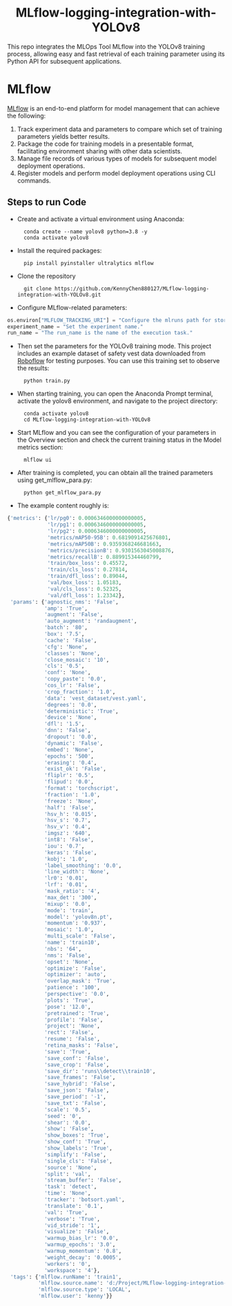 <div align="center">
<h1>
<b>
MLflow-logging-integration-with-YOLOv8
</b>
</h1>
</div>

This repo integrates the MLOps Tool MLflow into the YOLOv8 training process, allowing easy and fast retrieval of each training parameter using its Python API for subsequent applications.
 
# MLflow
[MLflow](https://mlflow.org/)  is an end-to-end platform for model management that can achieve the following:

1. Track experiment data and parameters to compare which set of training parameters yields better results.
2. Package the code for training models in a presentable format, facilitating environment sharing with other data scientists.
3. Manage file records of various types of models for subsequent model deployment operations.
4. Register models and perform model deployment operations using CLI commands.

## Steps to run Code

* Create and activate a virtual environment using Anaconda:

        conda create --name yolov8 python=3.8 -y
        conda activate yolov8

* Install the required packages:

        pip install pyinstaller ultralytics mlflow

* Clone the repository

        git clone https://github.com/KennyChen880127/MLflow-logging-integration-with-YOLOv8.git

* Configure MLflow-related parameters:

```Python
os.environ["MLFLOW_TRACKING_URI"] = "Configure the mlruns path for storing data."
experiment_name = "Set the experiment name."
run_name = "The run_name is the name of the execution task."
```

* Then set the parameters for the YOLOv8 training mode. This project includes an example dataset of safety vest data downloaded from [Roboflow](https://drive.google.com/file/d/14ZI__51kQnuKs2eZLQV9Nn9ZXOuQvAL3/view?usp=drive_link) for testing purposes. You can use this training set to observe the results:

        python train.py

* When starting training, you can open the Anaconda Prompt terminal, activate the yolov8 environment, and navigate to the project directory:

        conda activate yolov8
        cd MLflow-logging-integration-with-YOLOv8


* Start MLflow and you can see the configuration of your parameters in the Overview section and check the current training status in the Model metrics section:

        mlflow ui


* After training is completed, you can obtain all the trained parameters using get_mlflow_para.py:

        python get_mlflow_para.py

* The example content roughly is:
```python
{'metrics': {'lr/pg0': 0.0006346000000000005,
             'lr/pg1': 0.0006346000000000005,
             'lr/pg2': 0.0006346000000000005,
             'metrics/mAP50-95B': 0.6819091425676801,
             'metrics/mAP50B': 0.9359368246681663,
             'metrics/precisionB': 0.9301563045008876,
             'metrics/recallB': 0.889915344460799,
             'train/box_loss': 0.45572,
             'train/cls_loss': 0.27814,
             'train/dfl_loss': 0.89044,
             'val/box_loss': 1.05183,
             'val/cls_loss': 0.52325,
             'val/dfl_loss': 1.23342},
 'params': {'agnostic_nms': 'False',
            'amp': 'True',
            'augment': 'False',
            'auto_augment': 'randaugment',
            'batch': '80',
            'box': '7.5',
            'cache': 'False',
            'cfg': 'None',
            'classes': 'None',
            'close_mosaic': '10',
            'cls': '0.5',
            'conf': 'None',
            'copy_paste': '0.0',
            'cos_lr': 'False',
            'crop_fraction': '1.0',
            'data': 'vest_dataset/vest.yaml',
            'degrees': '0.0',
            'deterministic': 'True',
            'device': 'None',
            'dfl': '1.5',
            'dnn': 'False',
            'dropout': '0.0',
            'dynamic': 'False',
            'embed': 'None',
            'epochs': '500',
            'erasing': '0.4',
            'exist_ok': 'False',
            'fliplr': '0.5',
            'flipud': '0.0',
            'format': 'torchscript',
            'fraction': '1.0',
            'freeze': 'None',
            'half': 'False',
            'hsv_h': '0.015',
            'hsv_s': '0.7',
            'hsv_v': '0.4',
            'imgsz': '640',
            'int8': 'False',
            'iou': '0.7',
            'keras': 'False',
            'kobj': '1.0',
            'label_smoothing': '0.0',
            'line_width': 'None',
            'lr0': '0.01',
            'lrf': '0.01',
            'mask_ratio': '4',
            'max_det': '300',
            'mixup': '0.0',
            'mode': 'train',
            'model': 'yolov8n.pt',
            'momentum': '0.937',
            'mosaic': '1.0',
            'multi_scale': 'False',
            'name': 'train10',
            'nbs': '64',
            'nms': 'False',
            'opset': 'None',
            'optimize': 'False',
            'optimizer': 'auto',
            'overlap_mask': 'True',
            'patience': '100',
            'perspective': '0.0',
            'plots': 'True',
            'pose': '12.0',
            'pretrained': 'True',
            'profile': 'False',
            'project': 'None',
            'rect': 'False',
            'resume': 'False',
            'retina_masks': 'False',
            'save': 'True',
            'save_conf': 'False',
            'save_crop': 'False',
            'save_dir': 'runs\\detect\\train10',
            'save_frames': 'False',
            'save_hybrid': 'False',
            'save_json': 'False',
            'save_period': '-1',
            'save_txt': 'False',
            'scale': '0.5',
            'seed': '0',
            'shear': '0.0',
            'show': 'False',
            'show_boxes': 'True',
            'show_conf': 'True',
            'show_labels': 'True',
            'simplify': 'False',
            'single_cls': 'False',
            'source': 'None',
            'split': 'val',
            'stream_buffer': 'False',
            'task': 'detect',
            'time': 'None',
            'tracker': 'botsort.yaml',
            'translate': '0.1',
            'val': 'True',
            'verbose': 'True',
            'vid_stride': '1',
            'visualize': 'False',
            'warmup_bias_lr': '0.0',
            'warmup_epochs': '3.0',
            'warmup_momentum': '0.8',
            'weight_decay': '0.0005',
            'workers': '0',
            'workspace': '4'},
 'tags': {'mlflow.runName': 'train1',
          'mlflow.source.name': 'd:/Project/MLflow-logging-integration-with-YOLOv8/train.py',
          'mlflow.source.type': 'LOCAL',
          'mlflow.user': 'kenny'}}
```
